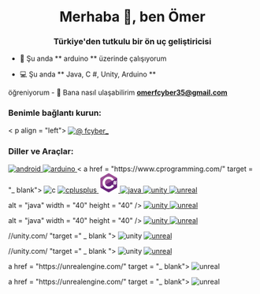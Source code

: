 <h1 align = "center"> Merhaba 👋, ben Ömer </h1>
<h3 align = "center"> Türkiye'den tutkulu bir ön uç geliştiricisi </h3>

- 🤞 Şu anda ** arduino ** üzerinde çalışıyorum

- 💻 Şu anda ** Java, C #, Unity, Arduino **

öğreniyorum - 📩 Bana nasıl ulaşabilirim **omerfcyber35@gmail.com**

<h3 align = "left"> Benimle bağlantı kurun: </h3>
< p align = "left">
<a href="https://twitter.com/@fcyber_" target="blank"> <img align = "center" src = "https://cdn.jsdelivr.net/npm /simple-icons@3.0.1/icons/twitter.svg "alt =" @ fcyber_ "height =" 30 "width =" 40 "/> </a>
</p>

<h3 align =" left "> Diller ve Araçlar: </h3>
<p align = "left"> <a href="https://developer.android.com" target="_blank"> <img src = "https://raw.githubusercontent.com/devicons/devicon/master/ simgeler / android / android-original-wordmark.svg "alt =" android "width =" 40 "height =" 40 "/> </a> <a href =" https://www.arduino.cc/ "hedef = "_ blank"> <img src = "https://cdn.worldvectorlogo.com/logos/arduino-1.svg" alt = "arduino" width = "40" height = "40" /> </a> < a href = "https://www.cprogramming.com/" target = "_ blank"> <img src = "https://raw.githubusercontent.com/devicons/devicon/master/icons/c/c-original. svg "alt =" c "width = "40" height = "40" /> </a> <a href="https://www.w3schools.com/cpp/" target="_blank"> <img src = "https: // raw .githubusercontent.com / devicons / devicon / master / icons / cplusplus / cplusplus-original.svg "alt =" cplusplus "width =" 40 "height =" 40 "/> </a> <a href =" https: / /www.w3schools.com/cs/ "target =" _ blank "> <img src =" https://raw.githubusercontent.com/devicons/devicon/master/icons/csharp/csharp-original.svg "alt =" csharp "width =" 40 "height =" 40 "/> </a> <a href="https://www.java.com" target="_blank"> <img src =" https: // raw. githubusercontent.com / devicons / devicon / master / icons / java / java-original.svg "alt =" java "width =" 40 "height =" 40 "/> </a> <a href =" https: // birlik. com / "target =" _ blank "> <img src =" https://www.vectorlogo.zone/logos/unity3d/unity3d-icon.svg "alt =" unity "width =" 40 "height =" 40 "/ > </a> <a href="https://unrealengine.com/" target="_blank"> <img src = "https://raw.githubusercontent.com/kenangundogan/fontisto/036b7eca71aab1bef8e6a0518f7329f13ed62f6b/icons/svg/ brand / unreal-engine.svg "alt =" unreal "width =" 40 "height =" 40 "/> </a> </p>alt = "java" width = "40" height = "40" /> </a> <a href="https://unity.com/" target="_blank"> <img src = "https: // www.vectorlogo.zone/logos/unity3d/unity3d-icon.svg "alt =" unity "width =" 40 "height =" 40 "/> </a> <a href =" https://unrealengine.com/ "target =" _ blank "> <img src =" https://raw.githubusercontent.com/kenangundogan/fontisto/036b7eca71aab1bef8e6a0518f7329f13ed62f6b/icons/svg/brand/unreal-engine.svg "alt =" unreal "width =" 40 " yükseklik = "40" /> </a> </p>alt = "java" width = "40" height = "40" /> </a> <a href="https://unity.com/" target="_blank"> <img src = "https: // www.vectorlogo.zone/logos/unity3d/unity3d-icon.svg "alt =" unity "width =" 40 "height =" 40 "/> </a> <a href =" https://unrealengine.com/ "target =" _ blank "> <img src =" https://raw.githubusercontent.com/kenangundogan/fontisto/036b7eca71aab1bef8e6a0518f7329f13ed62f6b/icons/svg/brand/unreal-engine.svg "alt =" unreal "width =" 40 " yükseklik = "40" /> </a> </p>//unity.com/ "target =" _ blank "> <img src =" https://www.vectorlogo.zone/logos/unity3d/unity3d-icon.svg "alt =" unity "width =" 40 "yükseklik = "40" /> </a> <a href="https://unrealengine.com/" target="_blank"> <img src = "https://raw.githubusercontent.com/kenangundogan/fontisto/036b7eca71aab1bef8e6a0518f7329f13ed62f6b/ simgeler / svg / brand / unreal-engine.svg "alt =" unreal "width =" 40 "height =" 40 "/> </a> </p>//unity.com/ "target =" _ blank "> <img src =" https://www.vectorlogo.zone/logos/unity3d/unity3d-icon.svg "alt =" unity "width =" 40 "yükseklik = "40" /> </a> <a href="https://unrealengine.com/" target="_blank"> <img src = "https://raw.githubusercontent.com/kenangundogan/fontisto/036b7eca71aab1bef8e6a0518f7329f13ed62f6b/ simgeler / svg / brand / unreal-engine.svg "alt =" unreal "width =" 40 "height =" 40 "/> </a> </p>a href = "https://unrealengine.com/" target = "_ blank"> <img src = "https://raw.githubusercontent.com/kenangundogan/fontisto/036b7eca71aab1bef8e6a0518f7329f13ed62f6b/icons/svg/brand/unreal-engine. svg "alt =" unreal "width =" 40 "height =" 40 "/> </a> </p>a href = "https://unrealengine.com/" target = "_ blank"> <img src = "https://raw.githubusercontent.com/kenangundogan/fontisto/036b7eca71aab1bef8e6a0518f7329f13ed62f6b/icons/svg/brand/unreal-engine. svg "alt =" unreal "width =" 40 "height =" 40 "/> </a> </p>
